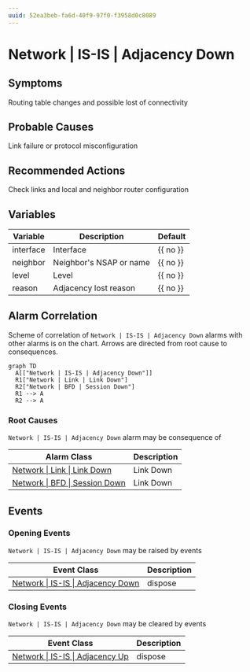```yaml
---
uuid: 52ea3beb-fa6d-40f9-97f0-f3958d0c8089
---
```

# Network | IS-IS | Adjacency Down

## Symptoms

Routing table changes and possible lost of connectivity

## Probable Causes

Link failure or protocol misconfiguration

## Recommended Actions

Check links and local and neighbor router configuration

## Variables

| Variable  | Description             | Default  |
| --------- | ----------------------- | -------- |
| interface | Interface               | {{ no }} |
| neighbor  | Neighbor's NSAP or name | {{ no }} |
| level     | Level                   | {{ no }} |
| reason    | Adjacency lost reason   | {{ no }} |

## Alarm Correlation

Scheme of correlation of `Network | IS-IS | Adjacency Down` alarms with other alarms is on the chart. 
Arrows are directed from root cause to consequences.

```mermaid
graph TD
  A[["Network | IS-IS | Adjacency Down"]]
  R1["Network | Link | Link Down"]
  R2["Network | BFD | Session Down"]
  R1 --> A
  R2 --> A
```

### Root Causes
`Network | IS-IS | Adjacency Down` alarm may be consequence of

| Alarm Class                                              | Description |
| -------------------------------------------------------- | ----------- |
| [Network \| Link \| Link Down](../link/link-down.md)     | Link Down   |
| [Network \| BFD \| Session Down](../bfd/session-down.md) | Link Down   |

## Events

### Opening Events
`Network | IS-IS | Adjacency Down` may be raised by events

| Event Class                                                                                      | Description |
| ------------------------------------------------------------------------------------------------ | ----------- |
| [Network \| IS-IS \| Adjacency Down](../../../event-classes-reference/network/is-is/adjacency-down.md) | dispose     |

### Closing Events
`Network | IS-IS | Adjacency Down` may be cleared by events

| Event Class                                                                                  | Description |
| -------------------------------------------------------------------------------------------- | ----------- |
| [Network \| IS-IS \| Adjacency Up](../../../event-classes-reference/network/is-is/adjacency-up.md) | dispose     |
